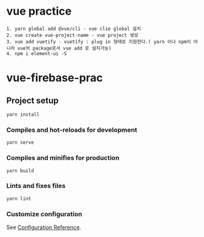 

# vue practice
```
1. yarn global add @vue/cli - vue clie global 설치
2. vue create vue-project-name - vue project 생성
3. vue add vuetify - vuetify : plug in 형태로 지원한다.( yarn 이나 npm이 아니라 vue의 package로서 vue add 로 설치가능)
4. npm i element-ui -S

```

# vue-firebase-prac

## Project setup
```
yarn install
```

### Compiles and hot-reloads for development
```
yarn serve
```

### Compiles and minifies for production
```
yarn build
```

### Lints and fixes files
```
yarn lint
```

### Customize configuration
See [Configuration Reference](https://cli.vuejs.org/config/).

